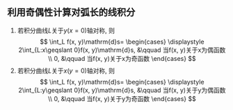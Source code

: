 ## 利用奇偶性计算对弧长的线积分

1. 若积分曲线$L$关于$y(x=0)$轴对称, 则
   $$
   \int_L f(x, y)\mathrm{d}s=
   \begin{cases}
   	\displaystyle	2\int_{L:x\geqslant 0}f(x, y)\mathrm{d}s, &\qquad 当f(x, y)关于x为偶函数\\
   	0, &\qquad 当f(x, y)关于x为奇函数
   \end{cases}
   $$
2. 若积分曲线$L$关于$x(y=0)$轴对称, 则
   $$
   \int_L f(x, y)\mathrm{d}s=
   \begin{cases}
   	\displaystyle 2\int_{L:y\geqslant 0}f(x, y)\mathrm{d}s, &\qquad 当f(x, y)关于y为偶函数\\
   	0, &\qquad 当f(x, y)关于y为奇函数
   \end{cases}
   $$
